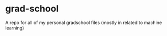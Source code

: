 # grad-school
A repo for all of my personal gradschool files (mostly in related to machine learning)
